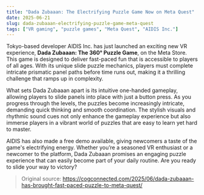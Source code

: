 ```yaml
---
title: "Dada Zubaaan: The Electrifying Puzzle Game Now on Meta Quest"
date: 2025-06-21
slug: dada-zubaaan-electrifying-puzzle-game-meta-quest
tags: ["VR gaming", "puzzle games", "Meta Quest", "AIDIS Inc."]
---
```


Tokyo-based developer AIDIS Inc. has just launched an exciting new VR experience, **Dada Zubaaan: The 360° Puzzle Game**, on the Meta Store. This game is designed to deliver fast-paced fun that is accessible to players of all ages. With its unique slide puzzle mechanics, players must complete intricate prismatic panel paths before time runs out, making it a thrilling challenge that ramps up in complexity.

What sets Dada Zubaaan apart is its intuitive one-handed gameplay, allowing players to slide panels into place with just a button press. As you progress through the levels, the puzzles become increasingly intricate, demanding quick thinking and smooth coordination. The stylish visuals and rhythmic sound cues not only enhance the gameplay experience but also immerse players in a vibrant world of puzzles that are easy to learn yet hard to master.

AIDIS has also made a free demo available, giving newcomers a taste of the game's electrifying energy. Whether you’re a seasoned VR enthusiast or a newcomer to the platform, Dada Zubaaan promises an engaging puzzle experience that can easily become part of your daily routine. Are you ready to slide your way to victory?

> Original source: https://cogconnected.com/2025/06/dada-zubaaan-has-brought-fast-paced-puzzle-to-meta-quest/